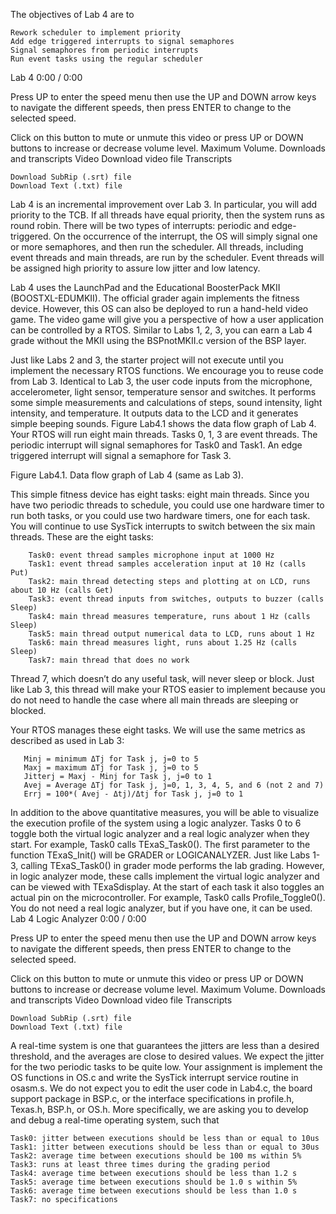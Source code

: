

The objectives of Lab 4 are to

    Rework scheduler to implement priority
    Add edge triggered interrupts to signal semaphores
    Signal semaphores from periodic interrupts
    Run event tasks using the regular scheduler

Lab 4
0:00 / 0:00

Press UP to enter the speed menu then use the UP and DOWN arrow keys to navigate the different speeds, then press ENTER to change to the selected speed.

Click on this button to mute or unmute this video or press UP or DOWN buttons to increase or decrease volume level.
Maximum Volume.
Downloads and transcripts
Video
Download video file
Transcripts

    Download SubRip (.srt) file
    Download Text (.txt) file

Lab 4 is an incremental improvement over Lab 3. In particular, you will add priority to the TCB. If all threads have equal priority, then the system runs as round robin. There will be two types of interrupts: periodic and edge-triggered. On the occurrence of the interrupt, the OS will simply signal one or more semaphores, and then run the scheduler. All threads, including event threads and main threads, are run by the scheduler. Event threads will be assigned high priority to assure low jitter and low latency.

Lab 4 uses the LaunchPad and the Educational BoosterPack MKII (BOOSTXL-EDUMKII). The official grader again implements the fitness device. However, this OS can also be deployed to run a hand-held video game. The video game will give you a perspective of how a user application can be controlled by a RTOS. Similar to Labs 1, 2, 3, you can earn a Lab 4 grade without the MKII using the BSPnotMKII.c version of the BSP layer.

Just like Labs 2 and 3, the starter project will not execute until you implement the necessary RTOS functions. We encourage you to reuse code from Lab 3. Identical to Lab 3, the user code inputs from the microphone, accelerometer, light sensor, temperature sensor and switches. It performs some simple measurements and calculations of steps, sound intensity, light intensity, and temperature. It outputs data to the LCD and it generates simple beeping sounds. Figure Lab4.1 shows the data flow graph of Lab 4. Your RTOS will run eight main threads. Tasks 0, 1, 3 are event threads. The periodic interrupt will signal semaphores for Task0 and Task1. An edge triggered interrupt will signal a semaphore for Task 3.

Figure Lab4.1. Data flow graph of Lab 4 (same as Lab 3).

This simple fitness device has eight tasks: eight main threads. Since you have two periodic threads to schedule, you could use one hardware timer to run both tasks, or you could use two hardware timers, one for each task. You will continue to use SysTick interrupts to switch between the six main threads. These are the eight tasks:

        Task0: event thread samples microphone input at 1000 Hz
        Task1: event thread samples acceleration input at 10 Hz (calls Put)
        Task2: main thread detecting steps and plotting at on LCD, runs about 10 Hz (calls Get)
        Task3: event thread inputs from switches, outputs to buzzer (calls Sleep)
        Task4: main thread measures temperature, runs about 1 Hz (calls Sleep)
        Task5: main thread output numerical data to LCD, runs about 1 Hz
        Task6: main thread measures light, runs about 1.25 Hz (calls Sleep)
        Task7: main thread that does no work

Thread 7, which doesn’t do any useful task, will never sleep or block. Just like Lab 3, this thread will make your RTOS easier to implement because you do not need to handle the case where all main threads are sleeping or blocked.

Your RTOS manages these eight tasks. We will use the same metrics as described as used in Lab 3:

       Minj = minimum ΔTj for Task j, j=0 to 5
       Maxj = maximum ΔTj for Task j, j=0 to 5
       Jitterj = Maxj - Minj for Task j, j=0 to 1
       Avej = Average ΔTj for Task j, j=0, 1, 3, 4, 5, and 6 (not 2 and 7)
       Errj = 100*( Avej - Δtj)/Δtj for Task j, j=0 to 1

In addition to the above quantitative measures, you will be able to visualize the execution profile of the system using a logic analyzer. Tasks 0 to 6 toggle both the virtual logic analyzer and a real logic analyzer when they start. For example, Task0 calls TExaS_Task0(). The first parameter to the function TExaS_Init() will be GRADER or LOGICANALYZER. Just like Labs 1-3, calling TExaS_Task0() in grader mode performs the lab grading. However, in logic analyzer mode, these calls implement the virtual logic analyzer and can be viewed with TExaSdisplay. At the start of each task it also toggles an actual pin on the microcontroller. For example, Task0 calls Profile_Toggle0(). You do not need a real logic analyzer, but if you have one, it can be used.
Lab 4 Logic Analyzer
0:00 / 0:00

Press UP to enter the speed menu then use the UP and DOWN arrow keys to navigate the different speeds, then press ENTER to change to the selected speed.

Click on this button to mute or unmute this video or press UP or DOWN buttons to increase or decrease volume level.
Maximum Volume.
Downloads and transcripts
Video
Download video file
Transcripts

    Download SubRip (.srt) file
    Download Text (.txt) file

A real-time system is one that guarantees the jitters are less than a desired threshold, and the averages are close to desired values. We expect the jitter for the two periodic tasks to be quite low. Your assignment is implement the OS functions in OS.c and write the SysTick interrupt service routine in osasm.s. We do not expect you to edit the user code in Lab4.c, the board support package in BSP.c, or the interface specifications in profile.h, Texas.h, BSP.h, or OS.h. More specifically, we are asking you to develop and debug a real-time operating system, such that

    Task0: jitter between executions should be less than or equal to 10us
    Task1: jitter between executions should be less than or equal to 30us
    Task2: average time between executions should be 100 ms within 5%
    Task3: runs at least three times during the grading period
    Task4: average time between executions should be less than 1.2 s
    Task5: average time between executions should be 1.0 s within 5%
    Task6: average time between executions should be less than 1.0 s
    Task7: no specifications

